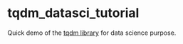 # tqdm_datasci_tutorial
Quick demo of the [tqdm library](https://github.com/noamraph/tqdm) for data science purpose.
